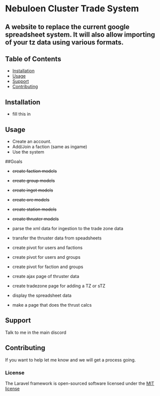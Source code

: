 # Nebuloen Cluster Trade System

## A website to replace the current google spreadsheet system.  It will also allow importing of your tz data using various formats.

## Table of Contents

- [Installation](#installation)
- [Usage](#usage)
- [Support](#support)
- [Contributing](#contributing)

## Installation

- fill this in

## Usage

- Create an account. 
- Add/Join a faction (same as ingame)
- Use the system

##Goals

- ~~create faction models~~
- ~~create group models~~
- ~~create ingot models~~
- ~~create ore models~~
- ~~create station models~~
- ~~create thruster models~~
- parse the xml data for ingestion to the trade zone data
- transfer the thruster data from speadsheets
- create pivot for users and factions
- create pivot for users and groups
- create pivot for faction and groups
- create ajax page of thruster data
- create tradezone page for adding a TZ or sTZ

- display the spreadsheet data
- make a page that does the thrust calcs

## Support

Talk to me in the main discord

## Contributing

If you want to help let me know and we will get a process going.

### License

The Laravel framework is open-sourced software licensed under the [MIT license](http://opensource.org/licenses/MIT)
